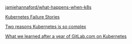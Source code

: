 [jamiehannaford/what-happens-when-k8s](https://github.com/jamiehannaford/what-happens-when-k8s/blob/master/README.md)

[Kubernetes Failure Stories](https://k8s.af/)

[Two reasons Kubernetes is so complex](https://buttondown.email/nelhage/archive/two-reasons-kubernetes-is-so-complex/)

[What we learned after a year of GitLab.com on Kubernetes](https://about.gitlab.com/blog/2020/09/16/year-of-kubernetes/)

